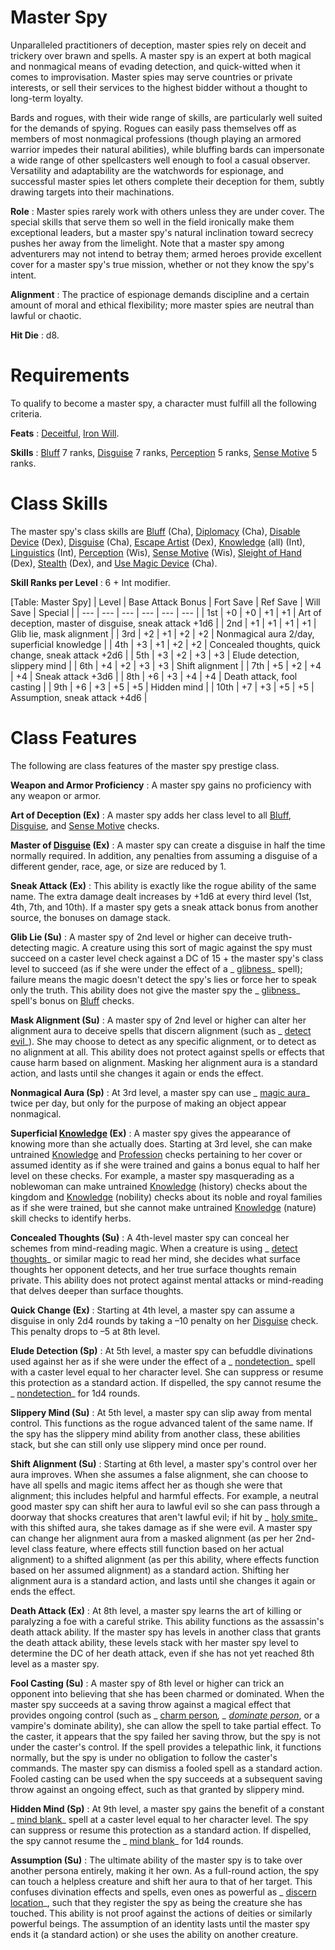 # Master Spy

Unparalleled practitioners of deception, master spies rely on deceit and trickery over brawn and spells. A master spy is an expert at both magical and nonmagical means of evading detection, and quick-witted when it comes to improvisation. Master spies may serve countries or private interests, or sell their services to the highest bidder without a thought to long-term loyalty.

Bards and rogues, with their wide range of skills, are particularly well suited for the demands of spying. Rogues can easily pass themselves off as members of most nonmagical professions (though playing an armored warrior impedes their natural abilities), while bluffing bards can impersonate a wide range of other spellcasters well enough to fool a casual observer. Versatility and adaptability are the watchwords for espionage, and successful master spies let others complete their deception for them, subtly drawing targets into their machinations.

**Role** : Master spies rarely work with others unless they are under cover. The special skills that serve them so well in the field ironically make them exceptional leaders, but a master spy's natural inclination toward secrecy pushes her away from the limelight. Note that a master spy among adventurers may not intend to betray them; armed heroes provide excellent cover for a master spy's true mission, whether or not they know the spy's intent.

**Alignment** : The practice of espionage demands discipline and a certain amount of moral and ethical flexibility; more master spies are neutral than lawful or chaotic.

**Hit Die** : d8.

# Requirements

To qualify to become a master spy, a character must fulfill all the following criteria.

**Feats** : [Deceitful](../../feats.html#_deceitful), [Iron Will](../../feats.html#_iron-will).

**Skills** : [Bluff](../../skills/bluff.html#_bluff) 7 ranks, [Disguise](../../skills/disguise.html#_disguise) 7 ranks, [Perception](../../skills/perception.html#_perception) 5 ranks, [Sense Motive](../../skills/senseMotive.html#_sense-motive) 5 ranks.

# Class Skills

The master spy's class skills are [Bluff](../../skills/bluff.html#_bluff) (Cha), [Diplomacy](../../skills/diplomacy.html#_diplomacy) (Cha), [Disable Device](../../skills/disableDevice.html#_disable-device) (Dex), [Disguise](../../skills/disguise.html#_disguise) (Cha), [Escape Artist](../../skills/escapeArtist.html#_escape-artist) (Dex), [Knowledge](../../skills/knowledge.html#_knowledge) (all) (Int), [Linguistics](../../skills/linguistics.html#_linguistics) (Int), [Perception](../../skills/perception.html#_perception) (Wis), [Sense Motive](../../skills/senseMotive.html#_sense-motive) (Wis), [Sleight of Hand](../../skills/sleightOfHand.html#_sleight-of-hand) (Dex), [Stealth](../../skills/stealth.html#_stealth) (Dex), and [Use Magic Device](../../skills/useMagicDevice.html#_use-magic-device) (Cha).

**Skill Ranks per Level** : 6 + Int modifier.

[Table: Master Spy]
| Level | Base Attack Bonus | Fort Save | Ref Save | Will Save | Special |
| --- | --- | --- | --- | --- | --- |
| 1st | +0 | +0 | +1 | +1 | Art of deception, master of disguise, sneak attack +1d6 |
| 2nd | +1 | +1 | +1 | +1 | Glib lie, mask alignment |
| 3rd | +2 | +1 | +2 | +2 | Nonmagical aura 2/day, superficial knowledge |
| 4th | +3 | +1 | +2 | +2 | Concealed thoughts, quick change, sneak attack +2d6 |
| 5th | +3 | +2 | +3 | +3 | Elude detection, slippery mind |
| 6th | +4 | +2 | +3 | +3 | Shift alignment |
| 7th | +5 | +2 | +4 | +4 | Sneak attack +3d6 |
| 8th | +6 | +3 | +4 | +4 | Death attack, fool casting |
| 9th | +6 | +3 | +5 | +5 | Hidden mind |
| 10th | +7 | +3 | +5 | +5 | Assumption, sneak attack +4d6 |

# Class Features

The following are class features of the master spy prestige class.

**Weapon and Armor Proficiency** : A master spy gains no proficiency with any weapon or armor.

**Art of Deception (Ex)** : A master spy adds her class level to all [Bluff](../../skills/bluff.html#_bluff), [Disguise](../../skills/disguise.html#_disguise), and [Sense Motive](../../skills/senseMotive.html#_sense-motive) checks.

**Master of [Disguise](../../skills/disguise.html#_disguise) (Ex)** : A master spy can create a disguise in half the time normally required. In addition, any penalties from assuming a disguise of a different gender, race, age, or size are reduced by 1.

**Sneak Attack (Ex)** : This ability is exactly like the rogue ability of the same name. The extra damage dealt increases by +1d6 at every third level (1st, 4th, 7th, and 10th). If a master spy gets a sneak attack bonus from another source, the bonuses on damage stack.

**Glib Lie (Su)** : A master spy of 2nd level or higher can deceive truth-detecting magic. A creature using this sort of magic against the spy must succeed on a caster level check against a DC of 15 + the master spy's class level to succeed (as if she were under the effect of a _ [glibness](../../spells/glibness.html#_glibness)_ spell); failure means the magic doesn't detect the spy's lies or force her to speak only the truth. This ability does not give the master spy the _ [glibness](../../spells/glibness.html#_glibness)_ spell's bonus on [Bluff](../../skills/bluff.html#_bluff) checks.

**Mask Alignment (Su)** : A master spy of 2nd level or higher can alter her alignment aura to deceive spells that discern alignment (such as _ [detect evil](../../spells/detectEvil.html#_detect-evil)_). She may choose to detect as any specific alignment, or to detect as no alignment at all. This ability does not protect against spells or effects that cause harm based on alignment. Masking her alignment aura is a standard action, and lasts until she changes it again or ends the effect.

**Nonmagical Aura (Sp)** : At 3rd level, a master spy can use _ [magic aura](../../spells/magicAura.html#_magic-aura)_ twice per day, but only for the purpose of making an object appear nonmagical.

**Superficial [Knowledge](../../skills/knowledge.html#_knowledge) (Ex)** : A master spy gives the appearance of knowing more than she actually does. Starting at 3rd level, she can make untrained [Knowledge](../../skills/knowledge.html#_knowledge) and [Profession](../../skills/profession.html#_profession) checks pertaining to her cover or assumed identity as if she were trained and gains a bonus equal to half her level on these checks. For example, a master spy masquerading as a noblewoman can make untrained [Knowledge](../../skills/knowledge.html#_knowledge) (history) checks about the kingdom and [Knowledge](../../skills/knowledge.html#_knowledge) (nobility) checks about its noble and royal families as if she were trained, but she cannot make untrained [Knowledge](../../skills/knowledge.html#_knowledge) (nature) skill checks to identify herbs.

**Concealed Thoughts (Su)** : A 4th-level master spy can conceal her schemes from mind-reading magic. When a creature is using _ [detect thoughts](../../spells/detectThoughts.html#_detect-thoughts)_ or similar magic to read her mind, she decides what surface thoughts her opponent detects, and her true surface thoughts remain private. This ability does not protect against mental attacks or mind-reading that delves deeper than surface thoughts.

**Quick Change (Ex)** : Starting at 4th level, a master spy can assume a disguise in only 2d4 rounds by taking a –10 penalty on her [Disguise](../../skills/disguise.html#_disguise) check. This penalty drops to –5 at 8th level.

**Elude Detection (Sp)** : At 5th level, a master spy can befuddle divinations used against her as if she were under the effect of a _ [nondetection](../../spells/nondetection.html#_nondetection)_ spell with a caster level equal to her character level. She can suppress or resume this protection as a standard action. If dispelled, the spy cannot resume the _ [nondetection](../../spells/nondetection.html#_nondetection)_ for 1d4 rounds.

**Slippery Mind (Su)** : At 5th level, a master spy can slip away from mental control. This functions as the rogue advanced talent of the same name. If the spy has the slippery mind ability from another class, these abilities stack, but she can still only use slippery mind once per round.

**Shift Alignment (Su)** : Starting at 6th level, a master spy's control over her aura improves. When she assumes a false alignment, she can choose to have all spells and magic items affect her as though she were that alignment; this includes helpful and harmful effects. For example, a neutral good master spy can shift her aura to lawful evil so she can pass through a doorway that shocks creatures that aren't lawful evil; if hit by _ [holy smite](../../spells/holySmite.html#_holy-smite)_ with this shifted aura, she takes damage as if she were evil. A master spy can change her alignment aura from a masked alignment (as per her 2nd-level class feature, where effects still function based on her actual alignment) to a shifted alignment (as per this ability, where effects function based on her assumed alignment) as a standard action. Shifting her alignment aura is a standard action, and lasts until she changes it again or ends the effect.

**Death Attack (Ex)** : At 8th level, a master spy learns the art of killing or paralyzing a foe with a careful strike. This ability functions as the assassin's death attack ability. If the master spy has levels in another class that grants the death attack ability, these levels stack with her master spy level to determine the DC of her death attack, even if she has not yet reached 8th level as a master spy.

**Fool Casting (Su)** : A master spy of 8th level or higher can trick an opponent into believing that she has been charmed or dominated. When the master spy succeeds at a saving throw against a magical effect that provides ongoing control (such as _ [charm person](../../spells/charmPerson.html#_charm-person)_, _ [dominate person](../../spells/dominatePerson.html#_dominate-person)_, or a vampire's dominate ability), she can allow the spell to take partial effect. To the caster, it appears that the spy failed her saving throw, but the spy is not under the caster's control. If the spell provides a telepathic link, it functions normally, but the spy is under no obligation to follow the caster's commands. The master spy can dismiss a fooled spell as a standard action. Fooled casting can be used when the spy succeeds at a subsequent saving throw against an ongoing effect, such as that granted by slippery mind.

**Hidden Mind (Sp)** : At 9th level, a master spy gains the benefit of a constant _ [mind blank](../../spells/mindBlank.html#_mind-blank)_ spell at a caster level equal to her character level. The spy can suppress or resume this protection as a standard action. If dispelled, the spy cannot resume the _ [mind blank](../../spells/mindBlank.html#_mind-blank)_ for 1d4 rounds.

**Assumption (Su)** : The ultimate ability of the master spy is to take over another persona entirely, making it her own. As a full-round action, the spy can touch a helpless creature and shift her aura to that of her target. This confuses divination effects and spells, even ones as powerful as _ [discern location](../../spells/discernLocation.html#_discern-location)_, such that they register the spy as being the creature she has touched. This ability is not proof against the actions of deities or similarly powerful beings. The assumption of an identity lasts until the master spy ends it (a standard action) or she uses the ability on another creature.


